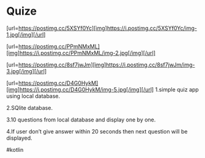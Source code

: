 # Quize

[url=https://postimg.cc/5XSYf0Yc][img]https://i.postimg.cc/5XSYf0Yc/img-1.jpg[/img][/url]


[url=https://postimg.cc/PPmNMxML][img]https://i.postimg.cc/PPmNMxML/img-2.jpg[/img][/url]

[url=https://postimg.cc/8sf7jwJm][img]https://i.postimg.cc/8sf7jwJm/img-3.jpg[/img][/url]

[url=https://postimg.cc/D4G0HykM][img]https://i.postimg.cc/D4G0HykM/img-5.jpg[/img][/url]
1.simple quiz app using local database.

2.SQlite database.

3.10 questions from local database and display one by one.

4.If user don’t give answer within 20 seconds then next question will be displayed.

#kotlin
